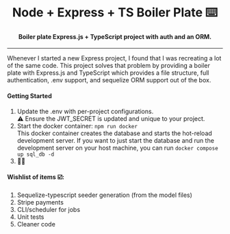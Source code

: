 <h1 align="center">Node + Express + TS Boiler Plate ⌨️</h1>
<h4 align="center">Boiler plate Express.js + TypeScript project with auth and an ORM.</h4>

---
Whenever I started a new Express project, I found that I was recreating a lot of the same code. This project solves that problem
by providing a boiler plate with Express.js and TypeScript which provides a file structure, full authentication, .env support,
and sequelize ORM support out of the box.

#### Getting Started
1) Update the .env with per-project configurations. <br>:warning: Ensure the JWT_SECRET is updated and unique to your project.
2) Start the docker container: `npm run docker`<br>This docker container creates the database and starts the hot-reload development server.
If you want to just start the database and run the development server on your host machine, you can run `docker compose up sql_db -d` 
3) 💸💸

#### Wishlist of items ☑️:
1) Sequelize-typescript seeder generation (from the model files)
2) Stripe payments
3) CLI/scheduler for jobs
4) Unit tests
5) Cleaner code

